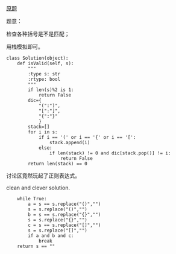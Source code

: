 [原题](https://leetcode.com/problems/valid-parentheses/)

题意：

检查各种括号是不是匹配；

用栈模拟即可。

```
class Solution(object):
    def isValid(self, s):
        """
        :type s: str
        :rtype: bool
        """
        if len(s)%2 is 1:
            return False
        dic={
            "(":")",
            "[":"]",
            "{":"}"
            }
        stack=[]
        for i in s:
            if i == '(' or i == '{' or i == '[':
                stack.append(i)
            else:
                if len(stack) != 0 and dic[stack.pop()] != i:
                    return False
        return len(stack) == 0
```

讨论区竟然玩起了正则表达式。

clean and clever solution.

```
    while True:
        a = s == s.replace("()","")
        s = s.replace("()","")
        b = s == s.replace("{}","")
        s = s.replace("{}","")
        c = s == s.replace("[]","")
        s = s.replace("[]","")
        if a and b and c:
            break
    return s == ""
```

